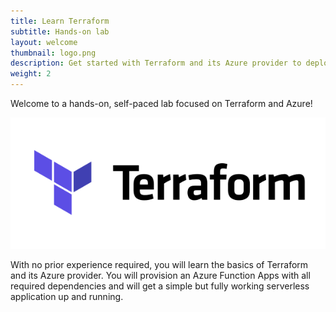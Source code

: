 ```yaml
---
title: Learn Terraform
subtitle: Hands-on lab
layout: welcome
thumbnail: logo.png
description: Get started with Terraform and its Azure provider to deploy serverless functions and more.
weight: 2
---
```


Welcome to a hands-on, self-paced lab focused on Terraform and Azure!

![Terraform](logo.png)

With no prior experience required, you will learn the basics of Terraform and its Azure provider. You will provision an Azure Function Apps with all required dependencies and will get a simple but fully working serverless application up and running.